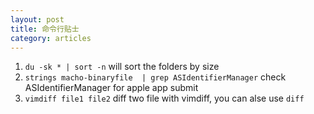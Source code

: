```yaml
---
layout: post
title: 命令行贴士
category: articles
---
```


1. `du -sk * | sort -n` will sort the folders by size
2. `strings macho-binaryfile  | grep ASIdentifierManager` check  ASIdentifierManager for apple app submit
3. `vimdiff file1 file2` diff two file with vimdiff, you can alse use `diff`

